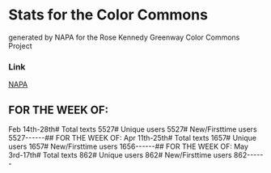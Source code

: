 # Stats for the Color Commons
generated by NAPA for the Rose Kennedy Greenway Color Commons Project
### Link
[NAPA](http://www.newamericanpublicart.com/color-commons-2017)
## FOR THE WEEK OF:
Feb 14th-28th# Total texts
5527# Unique users
5527# New/Firsttime users
5527------## FOR THE WEEK OF:
Apr 11th-25th# Total texts
1657# Unique users
1657# New/Firsttime users
1656------## FOR THE WEEK OF:
May 3rd-17th# Total texts
862# Unique users
862# New/Firsttime users
862------